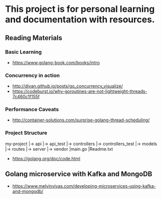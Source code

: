 # This project is for personal learning and documentation with resources. 

## Reading Materials
### Basic Learning
*  https://www.golang-book.com/books/intro
### Concurrency in action 
*  http://divan.github.io/posts/go_concurrency_visualize/
*  https://codeburst.io/why-goroutines-are-not-lightweight-threads-7c460c1f155f
### Performance Caveats 
*  http://container-solutions.com/surprise-golang-thread-scheduling/
### Project Structure

my-project
|-> api
|-> api_test
|-> controllers
|-> controllers_test
|-> models
|-> routes
|-> server
|-> vendor
|main.go
|Readme.txt 

* https://golang.org/doc/code.html

## Golang microservice with Kafka and MongoDB 
* https://www.melvinvivas.com/developing-microservices-using-kafka-and-mongodb/
